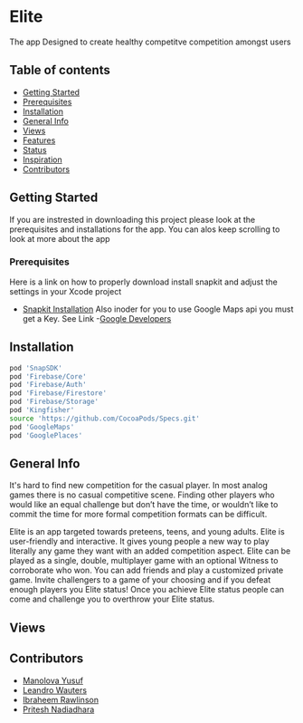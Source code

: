 # Elite
The app Designed to create healthy competitve competition amongst users

## Table of contents
* [Getting Started](#getting-started)
* [Prerequisites](#prerequisites)
* [Installation](#installation)
* [General Info](#general-info)
* [Views](#views)
* [Features](#features)
* [Status](#status)
* [Inspiration](#inspiration)
* [Contributors](#contributors)

## Getting Started
If you are instrested in downloading this project please look at the prerequisites and installations for the app. You can alos keep scrolling to look at more about the app

### Prerequisites
Here is a link on how to properly download install snapkit and adjust the settings in your Xcode project
- [Snapkit Installation](https://medium.com/adventures-in-ios-mobile-app-development/snapchat-snap-kit-sdk-tutorial-for-ios-swift-311863074bab)
Also inoder for you to use Google Maps api you must get a Key. See Link
-[Google Developers](https://developers.google.com/maps/documentation/ios-sdk/start)
## Installation
```bash
pod 'SnapSDK'
pod 'Firebase/Core'
pod 'Firebase/Auth'
pod 'Firebase/Firestore'
pod 'Firebase/Storage'
pod 'Kingfisher'
source 'https://github.com/CocoaPods/Specs.git'
pod 'GoogleMaps'
pod 'GooglePlaces'
```
## General Info
It's hard to find new competition for the casual player. In most analog games there is no casual competitive scene. Finding other players who would like an equal challenge but don’t have the time, or wouldn’t like to commit the time for more formal competition formats can be difficult. 

Elite is an app targeted towards preteens, teens, and young adults. Elite is user-friendly and interactive. It gives young people a new way to play literally any game they want with an added competition aspect. Elite can be played as a single, double, multiplayer game with an optional Witness to corroborate who won. You can add friends and play a customized private game. Invite challengers to a game of your choosing and if you defeat enough players you   Elite status! Once you achieve Elite status people can come and challenge you to overthrow your Elite status.

## Views

## Contributors
- [Manolova Yusuf](https://github.com/manolovayusuf)
- [Leandro Wauters](https://github.com/leandrowauters)
- [Ibraheem Rawlinson](https://github.com/Ibraheemraw)
- [Pritesh Nadiadhara](https://github.com/PNadiadhara)

